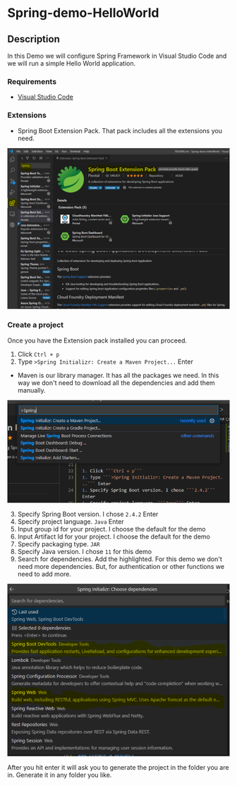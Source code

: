 # Spring-demo-HelloWorld

## Description

In this Demo we will configure Spring Framework in Visual Studio Code and we will run a simple Hello World application. 

### Requirements

- [Visual Studio Code](https://code.visualstudio.com/Download)

### Extensions

- Spring Boot Extension Pack. That pack includes all the extensions you need.

![SpringPack](spring-pack.png)


### Create a project

Once you have the Extension pack installed you can proceed. 

1. Click ```Ctrl + p```
1. Type ```>Spring Initializr: Create a Maven Project...``` Enter

- Maven is our library manager. It has all the packages we need. In this way we don't need to download all the dependencies and add them manually.

![initializer](initialize.png)

3. Specify Spring Boot version. I chose ```2.4.2``` Enter
1. Specify project language. ```Java``` Enter
1. Input group id for your project. I choose the default for the demo
1. Input Artifact Id for your project. I choose the default for the demo
1. Specify packaging type. ```JAR```
1. Specify Java version. I chose ```11``` for this demo
1. Search for dependencies. Add the highlighted. For this demo we don't need more dependencies. But, for authentication or other functions we need to add more.

![Dependencies](dependencies.png)

 After you hit enter it will ask you to generate the project in the folder you are in. Generate it in any folder you like.


